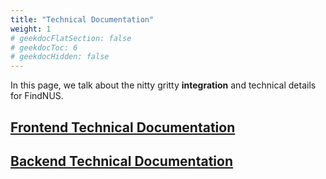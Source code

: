 ```yaml
---
title: "Technical Documentation"
weight: 1
# geekdocFlatSection: false
# geekdocToc: 6
# geekdocHidden: false
---
```

In this page, we talk about the nitty gritty **integration** and technical details for FindNUS.

## [Frontend Technical Documentation](./frontend/)

## [Backend Technical Documentation](./backend/)

<!-- ## [Integration Technical](./integration/) -->